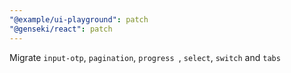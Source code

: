 ```yaml
---
"@example/ui-playground": patch
"@genseki/react": patch
---
```


Migrate `input-otp`, `pagination`, `progress `, `select`, `switch` and `tabs`
